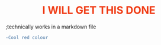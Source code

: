 <h1 style="color:#f03c15;" align=center>I WILL GET THIS DONE</h1>;technically works in a markdown file

```diff
-Cool red colour
```

